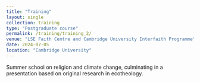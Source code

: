 ```yaml
---
title: "Training"
layout: single
collection: training
type: "Postgraduate course"
permalink: /training/training_2/
venue: "LSE Faith Centre and Cambridge University Interfaith Programme"
date: 2024-07-05
location: "Cambridge University"
---
```


Summer school on religion and climate change, culminating in a presentation based on original research in ecotheology. 
